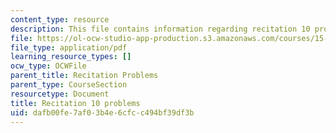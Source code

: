 ```yaml
---
content_type: resource
description: This file contains information regarding recitation 10 problems.
file: https://ol-ocw-studio-app-production.s3.amazonaws.com/courses/15-053-optimization-methods-in-management-science-spring-2013/dafb00fe7af03b4e6cfcc494bf39df3b_MIT15_053S13_rec10.pdf
file_type: application/pdf
learning_resource_types: []
ocw_type: OCWFile
parent_title: Recitation Problems
parent_type: CourseSection
resourcetype: Document
title: Recitation 10 problems
uid: dafb00fe-7af0-3b4e-6cfc-c494bf39df3b
---
```

